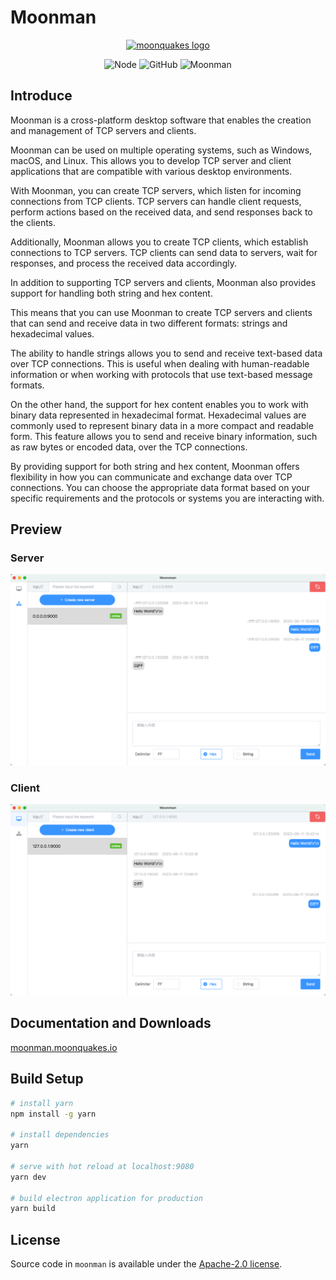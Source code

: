 # Moonman

<p align="center"><a href="https://moonquakes.io/" target="_blank" rel="noopener noreferrer"><img width="200" src="https://www.moonquakes.io/images/logo.png" alt="moonquakes logo"></a></p>
<p align="center">
    <img src="https://img.shields.io/badge/node-%3E=20.11.1-brightgreen.svg?maxAge=2592000" alt="Node">
    <img alt="GitHub" src="https://img.shields.io/github/license/sunquakes/moonquakes?color=blue">
    <img alt="Moonman" src="https://img.shields.io/github/v/release/sunquakes/moonman">
</p>

## Introduce

Moonman is a cross-platform desktop software that enables the creation and
management of TCP servers and clients.

Moonman can be used on multiple operating systems, such as Windows, macOS, and
Linux. This allows you to develop TCP server and client applications that are
compatible with various desktop environments.

With Moonman, you can create TCP servers, which listen for incoming connections
from TCP clients. TCP servers can handle client requests, perform actions based
on the received data, and send responses back to the clients.

Additionally, Moonman allows you to create TCP clients, which establish
connections to TCP servers. TCP clients can send data to servers, wait for
responses, and process the received data accordingly.

In addition to supporting TCP servers and clients, Moonman also provides support
for handling both string and hex content.

This means that you can use Moonman to create TCP servers and clients that can
send and receive data in two different formats: strings and hexadecimal values.

The ability to handle strings allows you to send and receive text-based data
over TCP connections. This is useful when dealing with human-readable
information or when working with protocols that use text-based message formats.

On the other hand, the support for hex content enables you to work with binary
data represented in hexadecimal format. Hexadecimal values are commonly used to
represent binary data in a more compact and readable form. This feature allows
you to send and receive binary information, such as raw bytes or encoded data,
over the TCP connections.

By providing support for both string and hex content, Moonman offers flexibility
in how you can communicate and exchange data over TCP connections. You can
choose the appropriate data format based on your specific requirements and the
protocols or systems you are interacting with.

## Preview

### Server

<img src="assets/server.png" />

### Client

<img src="assets/client.png" />

## Documentation and Downloads

[moonman.moonquakes.io](https://moonman.moonquakes.io)

## Build Setup

```bash
# install yarn
npm install -g yarn

# install dependencies
yarn

# serve with hot reload at localhost:9080
yarn dev

# build electron application for production
yarn build
```

## License

Source code in `moonman` is available under the [Apache-2.0 license](/LICENSE).

